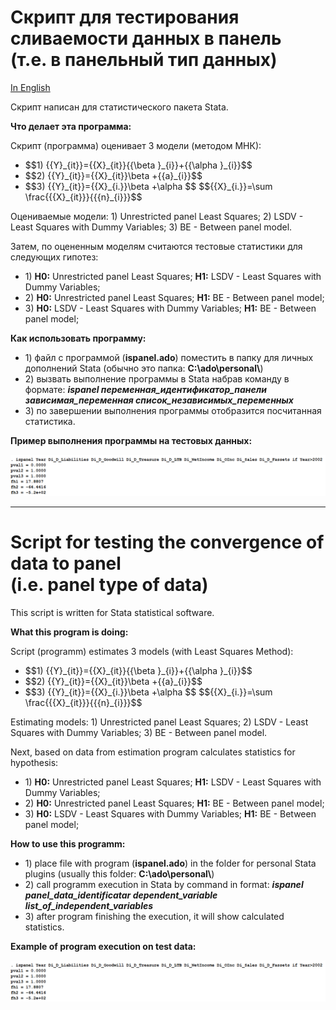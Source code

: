 <h1>Скрипт для тестирования сливаемости данных в панель <br> (т.е. в панельный тип данных)</h1>
<p><a href="#ENG">In English</a></p>
<p>Скрипт написан для статистического пакета Stata.</p>
<p><b>Что делает эта программа:</b></p>
<p> Скрипт (программа) оценивает 3 модели (методом МНК):</p>
<ul>
<li>$$1) {{Y}_{it}}={{X}_{it}}{{\beta }_{i}}+{{\alpha }_{i}}$$</li>
<li>$$2) {{Y}_{it}}={{X}_{it}}\beta +{{a}_{i}}$$</li>
<li>$$3) {{Y}_{it}}={{X}_{i.}}\beta +\alpha $$
$${{X}_{i.}}=\sum \frac{{{X}_{it}}}{{{n}_{i}}}$$</li>
</ul>
<p>Оцениваемые модели: 1) Unrestricted panel Least Squares; 2) LSDV - Least Squares with Dummy Variables; 3) BE - Between panel model.</p>
<p>Затем, по оцененным моделям считаются тестовые статистики для следующих гипотез:</p>
<ul>
<li>1) <b>H0:</b> Unrestricted panel Least Squares; <b>H1:</b> LSDV - Least Squares with Dummy Variables; </li>
<li>2) <b>H0:</b> Unrestricted panel Least Squares; <b>H1:</b> BE - Between panel model; </li>
<li>3) <b>H0:</b> LSDV - Least Squares with Dummy Variables; <b>H1:</b> BE - Between panel model; </li>
</ul>
<p><b>Как использовать программу:</b></p>
<ul>
<li>1) файл с программой (<b>ispanel.ado</b>) поместить в папку для личных дополнений Stata (обычно это папка: <b>C:\ado\personal\</b>)</li>
<li>2) вызвать выполнение программы в Stata набрав команду в формате: <b><i>ispanel переменная_идентификатор_панели зависимая_переменная список_независимых_переменных</i></b></li>
<li>3) по завершении выполнения программы отобразится посчитанная статистика.</li>
</ul>
<p><b>Пример выполнения программы на тестовых данных:</b></p>
<p><img src="example.PNG"></p>
<hr>
<!-- English version -->
<h1 id="ENG">Script for testing the convergence of data to panel <br> (i.e. panel type of data)</h1>
<p>This script is written for Stata statistical software.</p>
<p><b>What this program is doing:</b></p>
<p> Script (programm) estimates 3 models (with Least Squares Method):</p>
<ul>
<li>$$1) {{Y}_{it}}={{X}_{it}}{{\beta }_{i}}+{{\alpha }_{i}}$$</li>
<li>$$2) {{Y}_{it}}={{X}_{it}}\beta +{{a}_{i}}$$</li>
<li>$$3) {{Y}_{it}}={{X}_{i.}}\beta +\alpha $$
$${{X}_{i.}}=\sum \frac{{{X}_{it}}}{{{n}_{i}}}$$</li>
</ul>
<p>Estimating models: 1) Unrestricted panel Least Squares; 2) LSDV - Least Squares with Dummy Variables; 3) BE - Between panel model.</p>
<p>Next, based on data from estimation program calculates statistics for hypothesis:</p>
<ul>
<li>1) <b>H0:</b> Unrestricted panel Least Squares; <b>H1:</b> LSDV - Least Squares with Dummy Variables; </li>
<li>2) <b>H0:</b> Unrestricted panel Least Squares; <b>H1:</b> BE - Between panel model; </li>
<li>3) <b>H0:</b> LSDV - Least Squares with Dummy Variables; <b>H1:</b> BE - Between panel model; </li>
</ul>
<p><b>How to use this programm:</b></p>
<ul>
<li>1) place file with program (<b>ispanel.ado</b>) in the folder for personal Stata plugins (usually this folder: <b>C:\ado\personal\</b>)</li>
<li>2) call programm execution in Stata by command in format: <b><i>ispanel panel_data_identificatar dependent_variable list_of_independent_variables</i></b></li>
<li>3) after program finishing the execution, it will show calculated statistics.</li>
</ul>
<p><b>Example of program execution on test data:</b></p>
<p><img src="example.PNG"></p>
